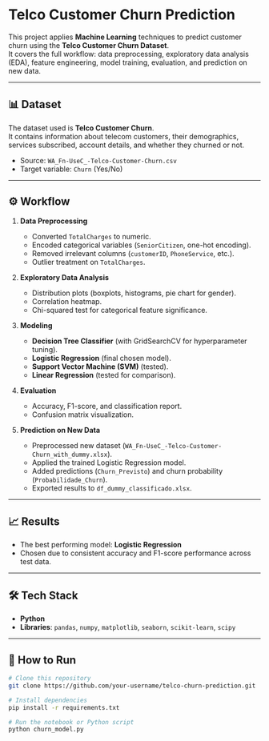 # Telco Customer Churn Prediction

This project applies **Machine Learning** techniques to predict customer churn using the **Telco Customer Churn Dataset**.  
It covers the full workflow: data preprocessing, exploratory data analysis (EDA), feature engineering, model training, evaluation, and prediction on new data.

---

## 📊 Dataset
The dataset used is **Telco Customer Churn**.  
It contains information about telecom customers, their demographics, services subscribed, account details, and whether they churned or not.

- Source: `WA_Fn-UseC_-Telco-Customer-Churn.csv`
- Target variable: `Churn` (Yes/No)

---

## ⚙️ Workflow

1. **Data Preprocessing**
   - Converted `TotalCharges` to numeric.
   - Encoded categorical variables (`SeniorCitizen`, one-hot encoding).
   - Removed irrelevant columns (`customerID`, `PhoneService`, etc.).
   - Outlier treatment on `TotalCharges`.

2. **Exploratory Data Analysis**
   - Distribution plots (boxplots, histograms, pie chart for gender).
   - Correlation heatmap.
   - Chi-squared test for categorical feature significance.

3. **Modeling**
   - **Decision Tree Classifier** (with GridSearchCV for hyperparameter tuning).
   - **Logistic Regression** (final chosen model).
   - **Support Vector Machine (SVM)** (tested).
   - **Linear Regression** (tested for comparison).

4. **Evaluation**
   - Accuracy, F1-score, and classification report.
   - Confusion matrix visualization.

5. **Prediction on New Data**
   - Preprocessed new dataset (`WA_Fn-UseC_-Telco-Customer-Churn_with_dummy.xlsx`).
   - Applied the trained Logistic Regression model.
   - Added predictions (`Churn_Previsto`) and churn probability (`Probabilidade_Churn`).
   - Exported results to `df_dummy_classificado.xlsx`.

---

## 📈 Results
- The best performing model: **Logistic Regression**  
- Chosen due to consistent accuracy and F1-score performance across test data.  

---

## 🛠️ Tech Stack
- **Python**
- **Libraries**: `pandas`, `numpy`, `matplotlib`, `seaborn`, `scikit-learn`, `scipy`

---

## 🚀 How to Run
```bash
# Clone this repository
git clone https://github.com/your-username/telco-churn-prediction.git

# Install dependencies
pip install -r requirements.txt

# Run the notebook or Python script
python churn_model.py
